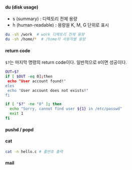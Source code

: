 #### du (disk usage)
 - s (summary) : 디렉토리 전체 용량
 - h (human-readable) : 용량을 K, M, G 단위로 표시

```bash
du -sh /work  # work 디렉토리 전체 용량
du -sh /home/*  # /home의 사용자별 용량
```

#### return code
`$?`는 마지막 명령의 return code이다. 일반적으로 `0`이면 성공이다.

```bash
OUT=$?
if [ $OUT -eq 0];then
 echo "User account found!"
eles
 echo "User account does not exists!"
fi
```
```bash
if [ "$?" -ne "0" ]; then
  echo "Sorry, cannot find user ${1} in /etc/passwd"
  exit 1
fi
```

#### pushd / popd

#### cat
```bash
cat -n hello.c # 줄번호 출력
```

#### mail
